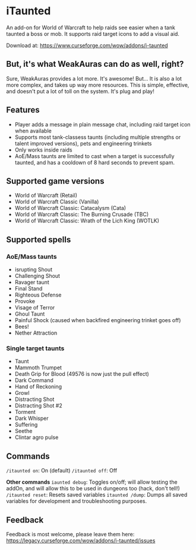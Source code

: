 # iTaunted
An add-on for World of Warcraft to help raids see easier when a tank taunted a boss or mob. It supports raid target icons to add a visual aid.

Download at: https://www.curseforge.com/wow/addons/i-taunted

## But, it's what WeakAuras can do as well, right?
Sure, WeakAuras provides a lot more. It's awesome! But... It is also a lot more complex, and takes up way more resources. This is simple, effective, and doesn't put a lot of toll on the system. It's plug and play!

## Features
* Player adds a message in plain message chat, including raid target icon when available
* Supports most tank-classess taunts (including multiple strengths or talent improved versions), pets and engineering trinkets
* Only works inside raids
* AoE/Mass taunts are limited to cast when a target is successfully taunted, and has a cooldown of 8 hard seconds to prevent spam.

## Supported game versions
- World of Warcraft (Retail)
- World of Warcraft Classic (Vanilla)
- World of Warcraft Classic: Catacalysm (Cata)
- World of Warcraft Classic: The Burning Crusade (TBC)
- World of Warcraft Classic: Wrath of the Lich King (WOTLK)

## Supported spells
### AoE/Mass taunts
- isrupting Shout
- Challenging Shout
- Ravager taunt
- Final Stand
- Righteous Defense
- Provoke
- Visage of Terror
- Ghoul Taunt
- Painful Shock (caused when backfired engineering trinket goes off)
- Bees!
- Nether Attraction

### Single target taunts
- Taunt
- Mammoth Trumpet
- Death Grip for Blood (49576 is now just the pull effect)
- Dark Command
- Hand of Reckoning
- Growl
- Distracting Shot
- Distracting Shot #2
- Torment
- Dark Whisper
- Suffering
- Seethe
- Clintar agro pulse

## Commands
`/itaunted on`: On (default)
`/itaunted off`: Off

**Other commands**
`iaunted debug`: Toggles on/off; will allow testing the addOn, and will allow this to be used in dungeons too (hack, don't tell!)
`/itaunted reset`: Resets saved variables
`itaunted /dump`: Dumps all saved variables for development and troubleshooting purposes.

## Feedback
Feedback is most welcome, please leave them here: https://legacy.curseforge.com/wow/addons/i-taunted/issues